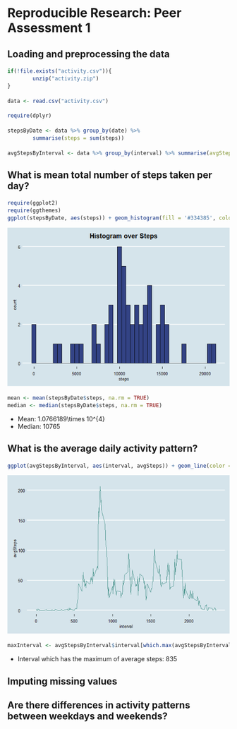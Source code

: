 # Reproducible Research: Peer Assessment 1





## Loading and preprocessing the data


```r
if(!file.exists("activity.csv")){
        unzip("activity.zip")
}

data <- read.csv("activity.csv")

require(dplyr)

stepsByDate <- data %>% group_by(date) %>% 
        summarise(steps = sum(steps))

avgStepsByInterval <- data %>% group_by(interval) %>% summarise(avgSteps = mean(steps, na.rm = TRUE))
```


## What is mean total number of steps taken per day?

```r
require(ggplot2)
require(ggthemes)
ggplot(stepsByDate, aes(steps)) + geom_histogram(fill = '#334385', color = 'black', binwidth = 500) + theme_economist() + labs(title = 'Histogram over Steps') + theme(plot.title = element_text(hjust = 0.5))
```

![](PA1_template_files/figure-html/unnamed-chunk-3-1.png)<!-- -->

```r
mean <- mean(stepsByDate$steps, na.rm = TRUE)
median <- median(stepsByDate$steps, na.rm = TRUE)
```
- Mean: 1.0766189\times 10^{4}
- Median: 10765


## What is the average daily activity pattern?

```r
ggplot(avgStepsByInterval, aes(interval, avgSteps)) + geom_line(color ='#33877D') + theme_economist()
```

![](PA1_template_files/figure-html/unnamed-chunk-4-1.png)<!-- -->

```r
maxInterval <- avgStepsByInterval$interval[which.max(avgStepsByInterval$avgSteps)]
```
- Interval which has the maximum of average steps: 835


## Imputing missing values



## Are there differences in activity patterns between weekdays and weekends?
